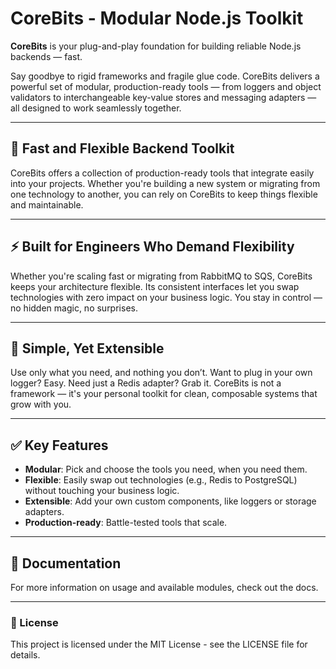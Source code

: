 # CoreBits - Modular Node.js Toolkit

**CoreBits** is your plug-and-play foundation for building reliable Node.js backends — fast.

Say goodbye to rigid frameworks and fragile glue code. CoreBits delivers a powerful set of modular, production-ready
tools — from loggers and object validators to interchangeable key-value stores and messaging adapters — all designed to
work seamlessly together.

---

## 🚀 Fast and Flexible Backend Toolkit

CoreBits offers a collection of production-ready tools that integrate easily into your projects. Whether you're building
a new system or migrating from one technology to another, you can rely on CoreBits to keep things flexible and
maintainable.

---

## ⚡ Built for Engineers Who Demand Flexibility

Whether you're scaling fast or migrating from RabbitMQ to SQS, CoreBits keeps your architecture flexible. Its consistent
interfaces let you swap technologies with zero impact on your business logic. You stay in control — no hidden magic, no
surprises.

---

## 🔧 Simple, Yet Extensible

Use only what you need, and nothing you don’t. Want to plug in your own logger? Easy. Need just a Redis adapter? Grab
it. CoreBits is not a framework — it's your personal toolkit for clean, composable systems that grow with you.

---

## ✅ Key Features

* **Modular**: Pick and choose the tools you need, when you need them.
* **Flexible**: Easily swap out technologies (e.g., Redis to PostgreSQL) without touching your business logic.
* **Extensible**: Add your own custom components, like loggers or storage adapters.
* **Production-ready**: Battle-tested tools that scale.

---

## 📖 Documentation

For more information on usage and available modules, check out the docs.

---

### 📜 License

This project is licensed under the MIT License - see the LICENSE file for details.
